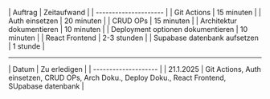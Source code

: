 | Auftrag | Zeitaufwand |
| --------------------- |
| Git Actions | 15 minuten |
| Auth einsetzen | 20 minuten |
| CRUD OPs | 15 minuten |
| Architektur dokumentieren | 10 minuten |
| Deployment optionen dokumentieren | 10 minuten |
| React Frontend | 2-3 stunden |
| Supabase datenbank aufsetzen | 1 stunde |

---

| Datum | Zu erledigen |
| -------------------- |
| 21.1.2025 | Git Actions, Auth einsetzen, CRUD OPs, Arch Doku., Deploy Doku., React Frontend, SUpabase datenbank |
